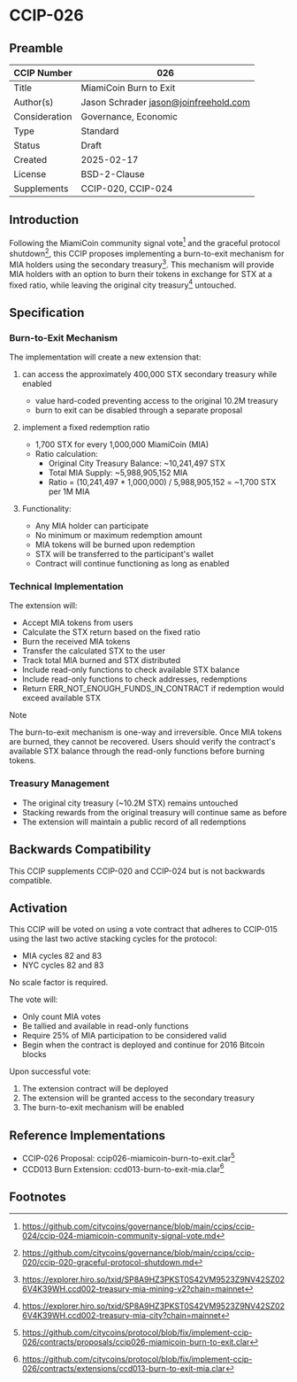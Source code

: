 # CCIP-026

## Preamble

| CCIP Number   | 026                                   |
| ------------- | ------------------------------------- |
| Title         | MiamiCoin Burn to Exit                |
| Author(s)     | Jason Schrader jason@joinfreehold.com |
| Consideration | Governance, Economic                  |
| Type          | Standard                              |
| Status        | Draft                                 |
| Created       | 2025-02-17                            |
| License       | BSD-2-Clause                          |
| Supplements   | CCIP-020, CCIP-024                    |

## Introduction

Following the MiamiCoin community signal vote[^1] and the graceful protocol shutdown[^2], this CCIP proposes implementing a burn-to-exit mechanism for MIA holders using the secondary treasury[^3]. This mechanism will provide MIA holders with an option to burn their tokens in exchange for STX at a fixed ratio, while leaving the original city treasury[^4] untouched.

## Specification

### Burn-to-Exit Mechanism

The implementation will create a new extension that:

1. can access the approximately 400,000 STX secondary treasury while enabled

   - value hard-coded preventing access to the original 10.2M treasury
   - burn to exit can be disabled through a separate proposal

2. implement a fixed redemption ratio

   - 1,700 STX for every 1,000,000 MiamiCoin (MIA)
   - Ratio calculation:
     - Original City Treasury Balance: ~10,241,497 STX
     - Total MIA Supply: ~5,988,905,152 MIA
     - Ratio = (10,241,497 * 1,000,000) / 5,988,905,152 = ~1,700 STX per 1M MIA

3. Functionality:

   - Any MIA holder can participate
   - No minimum or maximum redemption amount
   - MIA tokens will be burned upon redemption
   - STX will be transferred to the participant's wallet
   - Contract will continue functioning as long as enabled

### Technical Implementation

The extension will:

- Accept MIA tokens from users
- Calculate the STX return based on the fixed ratio
- Burn the received MIA tokens
- Transfer the calculated STX to the user
- Track total MIA burned and STX distributed
- Include read-only functions to check available STX balance
- Include read-only functions to check addresses, redemptions
- Return ERR_NOT_ENOUGH_FUNDS_IN_CONTRACT if redemption would exceed available STX

> [!NOTE]
> The burn-to-exit mechanism is one-way and irreversible. Once MIA tokens are burned, they cannot be recovered. Users should verify the contract's available STX balance through the read-only functions before burning tokens.

### Treasury Management

- The original city treasury (~10.2M STX) remains untouched
- Stacking rewards from the original treasury will continue same as before
- The extension will maintain a public record of all redemptions

## Backwards Compatibility

This CCIP supplements CCIP-020 and CCIP-024 but is not backwards compatible.

## Activation

This CCIP will be voted on using a vote contract that adheres to CCIP-015 using the last two active stacking cycles for the protocol:

- MIA cycles 82 and 83
- NYC cycles 82 and 83

No scale factor is required.

The vote will:
- Only count MIA votes
- Be tallied and available in read-only functions
- Require 25% of MIA participation to be considered valid
- Begin when the contract is deployed and continue for 2016 Bitcoin blocks

Upon successful vote:
1. The extension contract will be deployed
2. The extension will be granted access to the secondary treasury
3. The burn-to-exit mechanism will be enabled

## Reference Implementations

- CCIP-026 Proposal: ccip026-miamicoin-burn-to-exit.clar[^5]
- CCD013 Burn Extension: ccd013-burn-to-exit-mia.clar[^6]

## Footnotes

[^1]: https://github.com/citycoins/governance/blob/main/ccips/ccip-024/ccip-024-miamicoin-community-signal-vote.md
[^2]: https://github.com/citycoins/governance/blob/main/ccips/ccip-020/ccip-020-graceful-protocol-shutdown.md
[^3]: https://explorer.hiro.so/txid/SP8A9HZ3PKST0S42VM9523Z9NV42SZ026V4K39WH.ccd002-treasury-mia-mining-v2?chain=mainnet
[^4]: https://explorer.hiro.so/txid/SP8A9HZ3PKST0S42VM9523Z9NV42SZ026V4K39WH.ccd002-treasury-mia-city?chain=mainnet
[^5]: https://github.com/citycoins/protocol/blob/fix/implement-ccip-026/contracts/proposals/ccip026-miamicoin-burn-to-exit.clar
[^6]: https://github.com/citycoins/protocol/blob/fix/implement-ccip-026/contracts/extensions/ccd013-burn-to-exit-mia.clar
